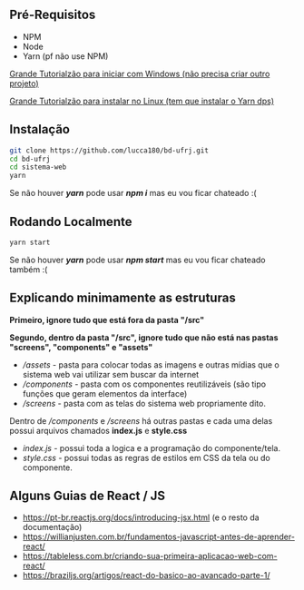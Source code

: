 
## Pré-Requisitos

- NPM
- Node
- Yarn (pf não use NPM)

[Grande Tutorialzão para iniciar com Windows (não precisa criar outro projeto)](https://www.devmedia.com.br/como-instalar-o-node-js-npm-e-o-react-no-windows/40329 "Grande Tutorialzão para iniciar com Windows (não precisa criar outro projeto)")

[Grande Tutorialzão para instalar no Linux  (tem que instalar o Yarn dps)](https://linuxize.com/post/how-to-install-node-js-on-ubuntu-18.04/ "Grande Tutorialzão para instalar no Linux  (tem que instalar o Yarn dps)")

## Instalação

```bash
git clone https://github.com/lucca180/bd-ufrj.git
cd bd-ufrj
cd sistema-web
yarn
```
Se não houver ***yarn*** pode usar ***npm i*** mas eu vou ficar chateado :(

## Rodando Localmente

```bash
yarn start
```
Se não houver ***yarn*** pode usar ***npm start*** mas eu vou ficar chateado também :(

## Explicando minimamente as estruturas
**Primeiro, ignore tudo que está fora da pasta "/src"**

**Segundo, dentro da pasta "/src", ignore tudo que não está nas pastas "screens", "components" e "assets"**

- */assets* - pasta para colocar todas as imagens e outras mídias que o sistema web vai utilizar sem buscar da internet
- */components* - pasta com os componentes reutilizáveis (são tipo funções que geram elementos da interface)
- */screens* - pasta com as telas do sistema web propriamente dito.

Dentro de */components*  e */screens* há outras pastas e cada uma delas possui arquivos chamados **index.js** e **style.css**

- *index.js* - possui toda a logica e a programação do componente/tela.
- *style.css* - possui todas as regras de estilos em CSS da tela ou do componente.


## Alguns Guias de React / JS
- https://pt-br.reactjs.org/docs/introducing-jsx.html (e o resto da documentação)
- https://willianjusten.com.br/fundamentos-javascript-antes-de-aprender-react/
- https://tableless.com.br/criando-sua-primeira-aplicacao-web-com-react/
- https://braziljs.org/artigos/react-do-basico-ao-avancado-parte-1/

